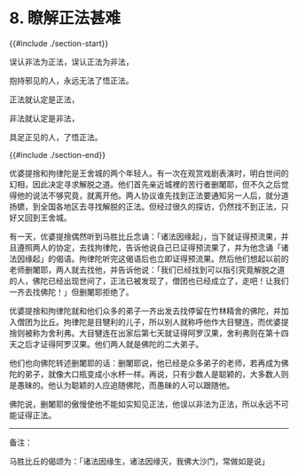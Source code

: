# 8. 瞭解正法甚难
{{#include ./section-start}}

误认非法为正法，误认正法为非法，

抱持邪见的人，永远无法了悟正法。

正法就认定是正法，

非法就认定是非法，

具足正见的人，了悟正法。

{{#include ./section-end}}

优婆提捨和拘律陀是王舍城的两个年轻人。有一次在观赏戏剧表演时，明白世间的幻相，因此决定寻求解脱之道。他们首先亲近城裡的苦行者删闍耶，但不久之后觉得他的说法不够究竟，就离开他。两人协议谁先找到正法要通知另一人后，就分道扬镳，到全国各地区去寻找解脱的正法。但经过很久的探访，仍然找不到正法，只好又回到王舍城。

有一天，优婆提捨偶然听到马胜比丘念诵：「诸法因缘起」，当下就证得预流果，并且遵照两人的协定，去找拘律陀，告诉他说自己已证得预流果了，并为他念诵「诸法因缘起」的偈语。拘律陀听完这偈语后也立即证得预流果。然后他们想起以前的老师删闍耶，两人就去找他，并告诉他说：「我们已经找到可以指引究竟解脱之道的人，佛陀已经出现世间了，正法已被发现了，僧团也已经成立了，走吧！让我们一齐去找佛陀！」但删闍耶拒绝了。

优婆提捨和拘律陀就和他们众多的弟子一齐出发去找停留在竹林精舍的佛陀，并加入僧团为比丘。拘律陀是目犍利的儿子，所以别人就称呼他作大目犍连，而优婆提捨则被称为舍利弗。大目犍连在出家后第七天就证得阿罗汉果，舍利弗则在第十四天之后才证得阿罗汉果。他们两人就是佛陀的二大弟子。

他们也向佛陀转述删闍耶的话：删闍耶说，他已经是众多弟子的老师，若再成为佛陀的弟子，就像大口瓶变成小水杯一样。再说，只有少数人是聪颖的，大多数人则是愚昧的。他认为聪颖的人应追随佛陀，而愚昧的人可以跟随他。

佛陀说，删闍耶的傲慢使他不能如实知见正法，他误以非法为正法，所以永远不可能证得正法。


---



备注：

马胜比丘的偈颂为：「诸法因缘生，诸法因缘灭，我佛大沙门，常做如是说」

